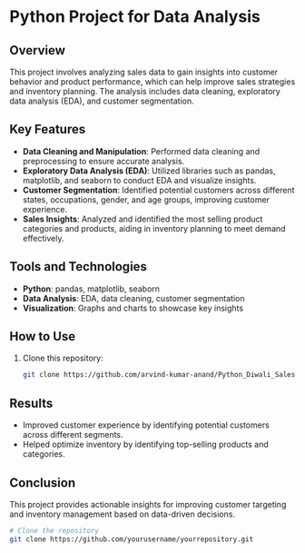 # Python Project for Data Analysis

## Overview

This project involves analyzing sales data to gain insights into customer behavior and product performance, which can help improve sales strategies and inventory planning. The analysis includes data cleaning, exploratory data analysis (EDA), and customer segmentation.

## Key Features

- **Data Cleaning and Manipulation**: Performed data cleaning and preprocessing to ensure accurate analysis.
- **Exploratory Data Analysis (EDA)**: Utilized libraries such as pandas, matplotlib, and seaborn to conduct EDA and visualize insights.
- **Customer Segmentation**: Identified potential customers across different states, occupations, gender, and age groups, improving customer experience.
- **Sales Insights**: Analyzed and identified the most selling product categories and products, aiding in inventory planning to meet demand effectively.

## Tools and Technologies

- **Python**: pandas, matplotlib, seaborn
- **Data Analysis**: EDA, data cleaning, customer segmentation
- **Visualization**: Graphs and charts to showcase key insights

## How to Use

1. Clone this repository:

   ```bash
   git clone https://github.com/arvind-kumar-anand/Python_Diwali_Sales_Analysis.git
   ```

## Results

- Improved customer experience by identifying potential customers across different segments.
- Helped optimize inventory by identifying top-selling products and categories.

## Conclusion

This project provides actionable insights for improving customer targeting and inventory management based on data-driven decisions.

```bash
# Clone the repository
git clone https://github.com/yourusername/yourrepository.git
```
